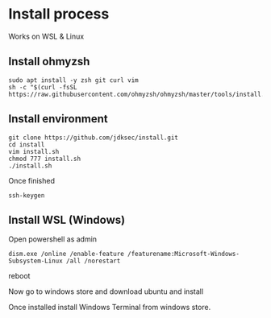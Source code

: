 # Install process
Works on WSL & Linux

## Install ohmyzsh

```
sudo apt install -y zsh git curl vim
sh -c "$(curl -fsSL https://raw.githubusercontent.com/ohmyzsh/ohmyzsh/master/tools/install.sh)"
```

## Install environment

```
git clone https://github.com/jdksec/install.git
cd install
vim install.sh
chmod 777 install.sh
./install.sh
```

Once finished

```
ssh-keygen
```

## Install WSL (Windows)

Open powershell as admin

```
dism.exe /online /enable-feature /featurename:Microsoft-Windows-Subsystem-Linux /all /norestart
```
reboot

Now go to windows store and download ubuntu and install

Once installed install Windows Terminal from windows store.
